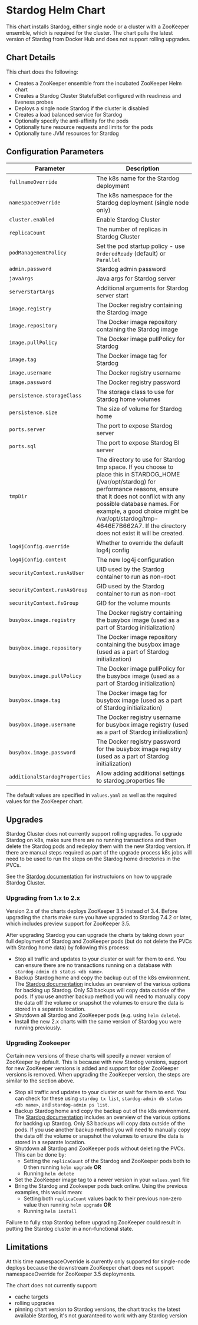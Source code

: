 Stardog Helm Chart
==================

This chart installs Stardog, either single node or a cluster with a ZooKeeper ensemble,
which is required for the cluster. The chart pulls the latest version of Stardog from
Docker Hub and does not support rolling upgrades.

Chart Details
-------------

This chart does the following:

- Creates a ZooKeeper ensemble from the incubated ZooKeeper Helm chart
- Creates a Stardog Cluster StatefulSet configured with readiness and liveness probes
- Deploys a single node Stardog if the cluster is disabled
- Creates a load balanced service for Stardog
- Optionally specify the anti-affinity for the pods
- Optionally tune resource requests and limits for the pods
- Optionally tune JVM resources for Stardog

Configuration Parameters
------------------------

| Parameter                                    | Description |
| ---                                          | --- |
| `fullnameOverride`                           | The k8s name for the Stardog deployment |
| `namespaceOverride`                          | The k8s namespace for the Stardog deployment (single node only) |
| `cluster.enabled`                            | Enable Stardog Cluster |
| `replicaCount`                               | The number of replicas in Stardog Cluster |
| `podManagementPolicy`                        | Set the pod startup policy - use `OrderedReady` (default) or `Parallel` |
| `admin.password`                             | Stardog admin password |
| `javaArgs`                                   | Java args for Stardog server |
| `serverStartArgs`                            | Additional arguments for Stardog server start |
| `image.registry`                             | The Docker registry containing the Stardog image |
| `image.repository`                           | The Docker image repository containing the Stardog image  |
| `image.pullPolicy`                           | The Docker image pullPolicy for Stardog |
| `image.tag`                                  | The Docker image tag for Stardog |
| `image.username`                             | The Docker registry username |
| `image.password`                             | The Docker registry password |
| `persistence.storageClass`                   | The storage class to use for Stardog home volumes |
| `persistence.size`                           | The size of volume for Stardog home |
| `ports.server`                               | The port to expose Stardog server |
| `ports.sql`                                  | The port to expose Stardog BI server |
| `tmpDir`                                     | The directory to use for Stardog tmp space. If you choose to place this in STARDOG_HOME (/var/opt/stardog) for performance reasons, ensure that it does not conflict with any possible database names. For example, a good choice might be /var/opt/stardog/tmp-4646E7B662A7. If the directory does not exist it will be created. |
| `log4jConfig.override`                       | Whether to override the default log4j config |
| `log4jConfig.content`                        | The new log4j configuration |
| `securityContext.runAsUser`                  | UID used by the Stardog container to run as non-root |
| `securityContext.runAsGroup`                 | GID used by the Stardog container to run as non-root |
| `securityContext.fsGroup`                    | GID for the volume mounts |
| `busybox.image.registry`                     | The Docker registry containing the busybox image (used as a part of Stardog initialization) |
| `busybox.image.repository`                   | The Docker image repository containing the busybox image (used as a part of Stardog initialization) |
| `busybox.image.pullPolicy`                   | The Docker image pullPolicy for the busybox image (used as a part of Stardog initialization) |
| `busybox.image.tag`                          | The Docker image tag for busybox image (used as a part of Stardog initialization) |
| `busybox.image.username`                     | The Docker registry username for busybox image registry (used as a part of Stardog initialization) |
| `busybox.image.password`                     | The Docker registry password for the busybox image registry (used as a part of Stardog initialization)  |
| `additionalStardogProperties`                | Allow adding additional settings to stardog.properties file |

The default values are specified in `values.yaml` as well as the required values for the ZooKeeper chart.

Upgrades
--------

Stardog Cluster does not currently support rolling upgrades. To upgrade Stardog on k8s,
make sure there are no running transactions and then delete the Stardog pods and
redeploy them with the new Stardog version. If there are manual
steps required as part of the upgrade process k8s jobs will need to be used
to run the steps on the Stardog home directories in the PVCs.

See the [Stardog documentation](https://www.stardog.com/docs/#_upgrading_the_cluster)
for instructuions on how to upgrade Stardog Cluster.

### Upgrading from 1.x to 2.x

Version 2.x of the charts deploys ZooKeeper 3.5 instead of 3.4. Before upgrading the
charts make sure you have upgraded to Stardog 7.4.2 or later, which includes preview
support for ZooKeeper 3.5.

After upgrading Stardog you can upgrade the charts by taking down your full deployment
of Stardog and ZooKeeper pods (but do not delete the PVCs with Stardog home data) by
following this process:
- Stop all traffic and updates to your cluster or wait for them to end. You can ensure there
are no transactions running on a database with `stardog-admin db status <db name>`.
- Backup Stardog home and copy the backup out of the k8s environment. The
[Stardog documentation](https://www.stardog.com/docs/#_backing_up_and_restoring) includes
an overview of the various options for backing up Stardog. Only S3 backups will copy
data outside of the pods. If you use another backup method you will need to manually
copy the data off the volume or snapshot the volumes to ensure the data is stored in
a separate location.
- Shutdown all Stardog and ZooKeeper pods (e.g. using `helm delete`).
- Install the new 2.x charts with the same version of Stardog you were running previously.

### Upgrading Zookeeper

Certain new versions of these charts will specify a newer version of ZooKeeper
by default. This is because with new Stardog versions, support for new ZooKeeper
versions is added and support for older ZooKeeper versions is removed. When 
upgrading the ZooKeeper version, the steps are similar to the section above.

- Stop all traffic and updates to your cluster or wait for them to end. You can 
check for these using `stardog tx list`, `stardog-admin db status <db name>`,
and `stardog-admin ps list`.
- Backup Stardog home and copy the backup out of the k8s environment. The
[Stardog documentation](https://www.stardog.com/docs/#_backing_up_and_restoring) includes
an overview of the various options for backing up Stardog. Only S3 backups will copy
data outside of the pods. If you use another backup method you will need to manually
copy the data off the volume or snapshot the volumes to ensure the data is stored in
a separate location.
- Shutdown all Stardog and ZooKeeper pods without deleting the PVCs. This can be done by:
    - Setting the `replicaCount` of the Stardog and ZooKeeper pods both to 0 then
    running `helm upgrade` **OR**
    - Running `helm delete`
- Set the ZooKeeper image tag to a newer version in your `values.yaml` file
- Bring the Stardog and Zookeeper pods back online. Using the previous examples, this would mean:
    - Setting both `replicaCount` values back to their previous non-zero value 
    then running `helm upgrade` **OR**
    - Running `helm install`

Failure to fully stop Stardog before upgrading ZooKeeper could result in putting
the Stardog cluster in a non-functional state.

Limitations
-----------

At this time namespaceOverride is currently only supported for single-node deploys
because the downstream ZooKeeper chart does not support namespaceOverride for ZooKeeper
3.5 deployments.

The chart does not currently support:
- cache targets
- rolling upgrades
- pinning chart version to Stardog versions, the chart tracks the latest available Stardog,
it's not guaranteed to work with any Stardog version
